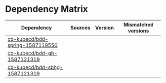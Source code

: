 # Dependency Matrix

Dependency | Sources | Version | Mismatched versions
---------- | ------- | ------- | -------------------
[cb-kubecd/bdd-spring-1587119550](https://github.com/cb-kubecd/bdd-spring-1587119550.git) |  | []() | 
[cb-kubecd/bdd-gh-1587121319](https://github.com/cb-kubecd/bdd-gh-1587121319.git) |  | []() | 
[cb-kubecd/bdd-sbhg-1587121319](https://github.com/cb-kubecd/bdd-sbhg-1587121319.git) |  | []() | 

